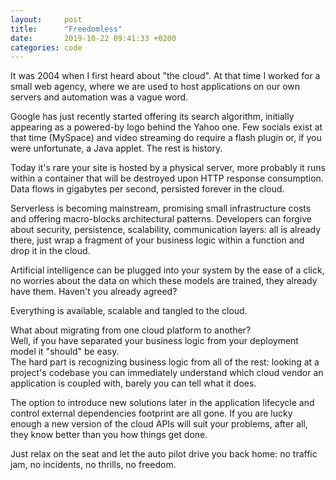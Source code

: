 ```yaml
---
layout:     post
title:      "Freedomless"
date:       2019-10-22 09:41:33 +0200
categories: code
---
```


It was 2004 when I first heard about "the cloud". At that time I worked for a small web agency, where we are used to host applications on our own servers and automation was a vague word.

Google has just recently started offering its search algorithm, initially appearing as a powered-by logo behind the Yahoo one. Few socials exist at that time (MySpace) and video streaming do require a flash plugin or, if you were unfortunate, a Java applet.  The rest is history.

Today it's rare your site is hosted by a physical server, more probably it runs within a container that will be destroyed upon HTTP response consumption. Data flows in gigabytes per second, persisted forever in the cloud. 

Serverless is becoming mainstream, promising small infrastructure costs and offering macro-blocks architectural patterns. Developers can forgive about security, persistence, scalability, communication layers: all is already there, just wrap a fragment of your business logic within a function and drop it in the cloud.

Artificial intelligence can be plugged into your system by the ease of a click, no worries about the data on which these models are trained, they already have them. Haven't you already agreed?

Everything is available, scalable and tangled to the cloud.

What about migrating from one cloud platform to another?  
Well, if you have separated your business logic from your deployment model it "should" be easy.  
The hard part is recognizing business logic from all of the rest: looking at a project's codebase you can immediately understand which cloud vendor an application is coupled with, barely you can tell what it does.

The option to introduce new solutions later in the application lifecycle and control external dependencies footprint are all gone. If you are lucky enough a new version of the cloud APIs will suit your problems, after all, they know better than you how things get done.

Just relax on the seat and let the auto pilot drive you back home: no traffic jam, no incidents, no thrills, no freedom.
